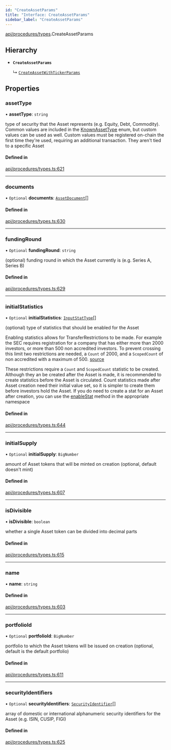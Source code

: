 ```yaml
---
id: "CreateAssetParams"
title: "Interface: CreateAssetParams"
sidebar_label: "CreateAssetParams"
---
```


[api/procedures/types](../../../../../modules/API/Procedures/Types/Types.md).CreateAssetParams

## Hierarchy

- **`CreateAssetParams`**

  ↳ [`CreateAssetWithTickerParams`](../CreateAssetWithTickerParams/CreateAssetWithTickerParams.md)

## Properties

### assetType

• **assetType**: `string`

type of security that the Asset represents (e.g. Equity, Debt, Commodity). Common values are included in the
  [KnownAssetType](../../../../../enums/API/Entities/Asset/Types/KnownAssetType/KnownAssetType.md) enum, but custom values can be used as well. Custom values must be registered on-chain the first time
  they're used, requiring an additional transaction. They aren't tied to a specific Asset

#### Defined in

[api/procedures/types.ts:621](https://github.com/PolymeshAssociation/polymesh-sdk/blob/fe2e6dd1d/src/api/procedures/types.ts#L621)

___

### documents

• `Optional` **documents**: [`AssetDocument`](../../../Entities/Asset/Types/AssetDocument/AssetDocument.md)[]

#### Defined in

[api/procedures/types.ts:630](https://github.com/PolymeshAssociation/polymesh-sdk/blob/fe2e6dd1d/src/api/procedures/types.ts#L630)

___

### fundingRound

• `Optional` **fundingRound**: `string`

(optional) funding round in which the Asset currently is (e.g. Series A, Series B)

#### Defined in

[api/procedures/types.ts:629](https://github.com/PolymeshAssociation/polymesh-sdk/blob/fe2e6dd1d/src/api/procedures/types.ts#L629)

___

### initialStatistics

• `Optional` **initialStatistics**: [`InputStatType`](../../../../../modules/API/Entities/Types/Types.md#inputstattype)[]

(optional) type of statistics that should be enabled for the Asset

Enabling statistics allows for TransferRestrictions to be made. For example the SEC requires registration for a company that
has either more than 2000 investors, or more than 500 non accredited investors. To prevent crossing this limit two restrictions are
needed, a `Count` of 2000, and a `ScopedCount` of non accredited with a maximum of 500. [source](https://www.sec.gov/info/smallbus/secg/jobs-act-section-12g-small-business-compliance-guide.htm)

These restrictions require a `Count` and `ScopedCount` statistic to be created. Although they an be created after the Asset is made, it is recommended to create statistics
before the Asset is circulated. Count statistics made after Asset creation need their initial value set, so it is simpler to create them before investors hold the Asset.
If you do need to create a stat for an Asset after creation, you can use the [enableStat](../../../../../classes/API/Entities/Asset/Fungible/TransferRestrictions/TransferRestrictionBase/TransferRestrictionBase.md#enablestat) method in
the appropriate namespace

#### Defined in

[api/procedures/types.ts:644](https://github.com/PolymeshAssociation/polymesh-sdk/blob/fe2e6dd1d/src/api/procedures/types.ts#L644)

___

### initialSupply

• `Optional` **initialSupply**: `BigNumber`

amount of Asset tokens that will be minted on creation (optional, default doesn't mint)

#### Defined in

[api/procedures/types.ts:607](https://github.com/PolymeshAssociation/polymesh-sdk/blob/fe2e6dd1d/src/api/procedures/types.ts#L607)

___

### isDivisible

• **isDivisible**: `boolean`

whether a single Asset token can be divided into decimal parts

#### Defined in

[api/procedures/types.ts:615](https://github.com/PolymeshAssociation/polymesh-sdk/blob/fe2e6dd1d/src/api/procedures/types.ts#L615)

___

### name

• **name**: `string`

#### Defined in

[api/procedures/types.ts:603](https://github.com/PolymeshAssociation/polymesh-sdk/blob/fe2e6dd1d/src/api/procedures/types.ts#L603)

___

### portfolioId

• `Optional` **portfolioId**: `BigNumber`

portfolio to which the Asset tokens will be issued on creation (optional, default is the default portfolio)

#### Defined in

[api/procedures/types.ts:611](https://github.com/PolymeshAssociation/polymesh-sdk/blob/fe2e6dd1d/src/api/procedures/types.ts#L611)

___

### securityIdentifiers

• `Optional` **securityIdentifiers**: [`SecurityIdentifier`](../../../Entities/Asset/Types/SecurityIdentifier/SecurityIdentifier.md)[]

array of domestic or international alphanumeric security identifiers for the Asset (e.g. ISIN, CUSIP, FIGI)

#### Defined in

[api/procedures/types.ts:625](https://github.com/PolymeshAssociation/polymesh-sdk/blob/fe2e6dd1d/src/api/procedures/types.ts#L625)
